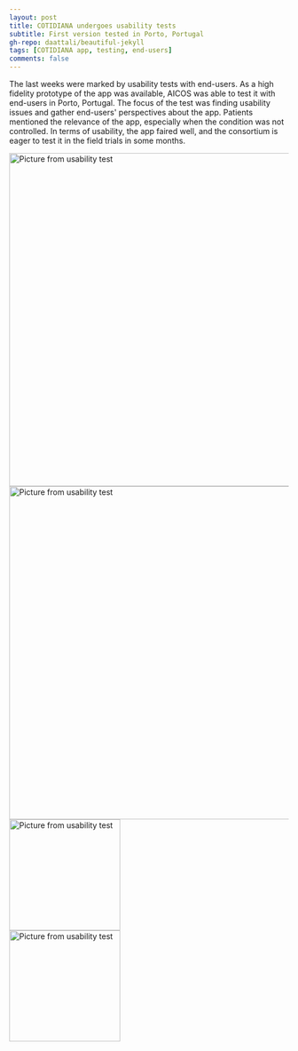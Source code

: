 ```yaml
---
layout: post
title: COTIDIANA undergoes usability tests
subtitle: First version tested in Porto, Portugal
gh-repo: daattali/beautiful-jekyll
tags: [COTIDIANA app, testing, end-users]
comments: false
---
```


The last weeks were marked by usability tests with end-users. As a high fidelity prototype of the app was available, AICOS was able to test it with end-users in Porto, Portugal. The focus of the test was finding usability issues and gather end-users' perspectives about the app. Patients mentioned the relevance of the app, especially when the condition was not controlled. In terms of usability, the app faired well, and the consortium is eager to test it in the field trials in some months.

<div class="row">
		<img src="{{site.baseurl}}/assets/img/usability-test-1.jpg" alt="Picture from usability test" width="600"/>
</div>

<div class="row">
		<img src="{{site.baseurl}}/assets/img/usability-test-2.jpg" alt="Picture from usability test" width="600"/>
</div>


<div class="row">
	<div class="col-sm-4">
		<img src="{{site.baseurl}}/assets/img/usability-test-3.jpg" alt="Picture from usability test" width="200"/>
	</div>
	<div class="col-sm-4">
		<img src="{{site.baseurl}}/assets/img/usability-test-4.jpg" alt="Picture from usability test" width="200"/>
</div>
<br/>